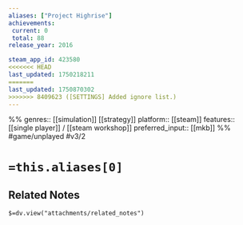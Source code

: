 ```yaml
---
aliases: ["Project Highrise"]
achievements:
 current: 0
 total: 88
release_year: 2016

steam_app_id: 423580
<<<<<<< HEAD
last_updated: 1750218211
=======
last_updated: 1750870302
>>>>>>> 8409623 ([SETTINGS] Added ignore list.)
---
```

%%
genres:: [[simulation]] [[strategy]]
platform:: [[steam]]
features:: [[single player]] / [[steam workshop]]
preferred_input:: [[mkb]]
%%
#game/unplayed
#v3/2

# `=this.aliases[0]`
## Related Notes
`$=dv.view("attachments/related_notes")`
